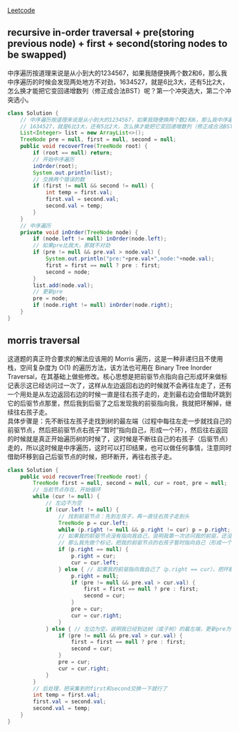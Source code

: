 [Leetcode](https://leetcode.com/problems/recover-binary-search-tree/)

## recursive in-order traversal + pre(storing previous node) + first + second(storing nodes to be swapped)
中序遍历按道理来说是从小到大的1234567，如果我随便换两个数2和6，那么我中序遍历的时候会发现两处地方不对劲，1634527，就是6比3大，还有5比2大，怎么换才能把它变回递增数列（修正成合法BST）呢？第一个冲突选大，第二个冲突选小。
```java
class Solution {
    // 中序遍历按道理来说是从小到大的1234567，如果我随便换两个数2和6，那么我中序遍历的时候会发现两处地方不对劲
    // 1634527，就是6比3大，还有5比2大，怎么换才能把它变回递增数列（修正成合法BST）呢？第一个冲突选大，第二个冲突选小
    List<Integer> list = new ArrayList<>();
    TreeNode pre = null, first = null, second = null;
    public void recoverTree(TreeNode root) {
        if (root == null) return;
        // 开始中序遍历
        inOrder(root);
        System.out.println(list);
        // 交换两个错误的数
        if (first != null && second != null) {
            int temp = first.val;
            first.val = second.val;
            second.val = temp;
        }
    }
    // 中序遍历
    private void inOrder(TreeNode node) {
        if (node.left != null) inOrder(node.left);
        // 如果pre比我大，那就不对劲
        if (pre != null && pre.val > node.val) {
            System.out.println("pre:"+pre.val+",node:"+node.val);
            first = first == null ? pre : first;
            second = node;
        }
        list.add(node.val);
        // 更新pre
        pre = node;
        if (node.right != null) inOrder(node.right);
    }
}
```
## morris traversal
这道题的真正符合要求的解法应该用的 Morris 遍历，这是一种非递归且不使用栈，空间复杂度为 O(1) 的遍历方法，该方法也可用在 Binary Tree Inorder Traversal，在其基础上做些修改。核心思想是把前驱节点指向自己形成环来做标记表示这已经访问过一次了，这样从左边返回右边的时候就不会再往左走了，还有一个用处是从左边返回右边的时候一直是往右孩子走的，走到最右边会借助环跳到它的后驱节点那里，然后我到后驱了之后发现我的前驱指向我，我就把环解掉，继续往右孩子走。\
具体步骤是：先不断往左孩子走找到树的最左端（过程中每往左走一步就找自己的前驱节点，然后把前驱节点右孩子“暂时”指向自己，形成一个环），然后往右返回的时候就是真正开始遍历树的时候了，这时候是不断往自己的右孩子（后驱节点）走的，所以这时候是中序遍历，这时可以打印结果，也可以做任何事情，注意同时借助环移到自己后驱节点的时候，把环断开，再往右孩子走。
```java
class Solution {
    public void recoverTree(TreeNode root) {
        TreeNode first = null, second = null, cur = root, pre = null;
        // 当前节点存在，开始循环
        while (cur != null) {
            // 左边不为空
            if (cur.left != null) {
                // 找到前驱节点：先到左孩子，再一直往右孩子走到头
                TreeNode p = cur.left;
                while (p.right != null && p.right != cur) p = p.right;
                // 如果我的前驱节点没有指向我自己，说明我第一次访问我的前驱，还没有达到树的最左端
                // 那么我先做个标记，把我的前驱节点的右孩子暂时指向自己（形成一个环），然后继续往左孩子走做同样的事情
                if (p.right == null) {
                    p.right = cur;
                    cur = cur.left;
                } else { // 如果我的前驱指向我自己了（p.right == cur），把环断开，更新pre为自己，继续往右孩子走
                    p.right = null;
                    if (pre != null && pre.val > cur.val) {
                        first = first == null ? pre : first;
                        second = cur;
                    }
                    pre = cur;
                    cur = cur.right;
                }
            } else { // 左边为空，说明我已经到达树（或子树）的最左端，更新pre为自己，继续往右孩子走
                if (pre != null && pre.val > cur.val) {
                    first = first == null ? pre : first;
                    second = cur;
                }
                pre = cur;
                cur = cur.right;
            }
        }
        // 后处理，把采集到的first和second交换一下就行了
        int temp = first.val;
        first.val = second.val;
        second.val = temp;
    }
}
```
